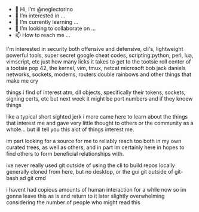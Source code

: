 - 👋 Hi, I’m @neglectorino
- 👀 I’m interested in ...
- 🌱 I’m currently learning ...
- 💞️ I’m looking to collaborate on ...
- 📫 How to reach me ...

<!---
neglectorino/neglectorino is a ✨ special ✨ repository because its `README.md` (this file) appears on your GitHub profile.
You can click the Preview link to take a look at your changes.
--->

I'm interested in security both offensive and defensive,
cli's,
lightweight powerful tools,
super secret google cheat codes, 
scripting:python, perl, lua, vimscript, etc
just how many licks it takes to get to the tootsie roll center of a tootsie pop
42,
the kernel,
vim, tmux, netcat
microsoft bob
jack daniels
networks, sockets, modems, routers
double rainbows and other things that make me cry

things i find of interest atm, dll objects, specifically their tokens, sockets, signing certs, etc but next week it might
be port numbers and if they knoew things

like a typical short sighted jerk i more came here to learn about the things that interest me and gave very little thought
to others or the community as a whole... but ill tell you this alot of things interest me.

im part looking for a source for me to reliably reach too both in my own curated trees, as well as others, and in part im certainly here in hopes to find
others to form beneficial relationships with.

ive never really used git outside of using the cli to build repos locally generally cloned from here, but no desktop, or the gui git outside of git-bash ad git cmd

i havent had copious amounts of human interaction for a while now so im gonna leave this as is and return to it later
slightly overwhelming considering the number of people who might read this


